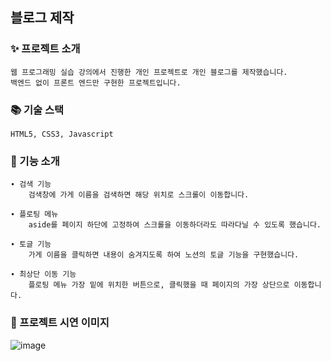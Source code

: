 
## 블로그 제작
### ✨ 프로젝트 소개
    웹 프로그래밍 실습 강의에서 진행한 개인 프로젝트로 개인 블로그를 제작했습니다.
    백엔드 없이 프론트 엔드만 구현한 프로젝트입니다.


### 📚 기술 스택
    HTML5, CSS3, Javascript

### 📌 기능 소개
    ∙ 검색 기능
        검색창에 가게 이름을 검색하면 해당 위치로 스크롤이 이동합니다.

    ∙ 플로팅 메뉴
        aside를 페이지 하단에 고정하여 스크롤을 이동하더라도 따라다닐 수 있도록 했습니다.

    ∙ 토글 기능
        가게 이름을 클릭하면 내용이 숨겨지도록 하여 노션의 토글 기능을 구현했습니다.

    ∙ 최상단 이동 기능
        플로팅 메뉴 가장 밑에 위치한 버튼으로, 클릭했을 때 페이지의 가장 상단으로 이동합니다.
    
  
### 📸 프로젝트 시연 이미지
![image](https://github.com/hj213/hotplaceBlog/assets/79979227/b4ff6bfe-e522-4eba-a503-55c1d107bea1)



